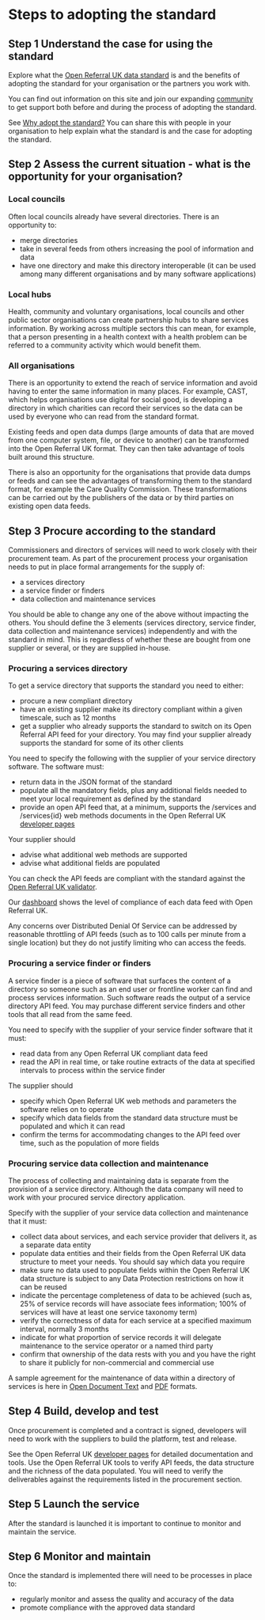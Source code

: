 # Steps to adopting the standard

## Step 1 Understand the case for using the standard

Explore what the [Open Referral UK data standard](/about) is and the benefits of adopting the standard for your organisation or the partners you work with. 

You can find out information on this site and join our expanding [community](/community) to get support both before and during the process of adopting the standard.

See [Why adopt the standard?](/about#why) You can share this with people in your organisation to help explain what the standard is and the case for adopting the standard. 

## Step 2 Assess the current situation - what is the opportunity for your organisation?

### Local councils

Often local councils already have several directories. There is an opportunity to: 
- merge directories
- take in several feeds from others increasing the pool of information and data
- have one directory and make this directory interoperable (it can be used among many different organisations and by many software applications)

### Local hubs

Health, community and voluntary organisations, local councils and other public sector organisations can create partnership hubs to share services information. By working across multiple sectors this can mean, for example, that a person presenting in a health context with a health problem can be referred to a community activity which would benefit them.

### All organisations

There is an opportunity to extend the reach of service information and avoid having to enter the same information in many places. For example, CAST, which helps organisations use digital for social good, is developing a directory in which charities can record their services so the data can be used by everyone who can read from the standard format.

Existing feeds and open data dumps (large amounts of data that are moved from one computer system, file, or device to another) can be transformed into the Open Referral UK format. They can then take advantage of tools built around this structure. 

There is also an opportunity for the organisations that provide data dumps or feeds and can see the advantages of transforming them to the standard format, for example the Care Quality Commission.
These transformations can be carried out by the publishers of the data or by third parties on existing open data feeds.

## Step 3 Procure according to the standard

Commissioners and directors of services will need to work closely with their procurement team. As part of the procurement process your organisation needs to put in place formal arrangements for the supply of: 
- a services directory
- a service finder or finders
- data collection and maintenance services

You should be able to change any one of the above without impacting the others. You should define the 3 elements (services directory, service finder, data collection and maintenance services) independently and with the standard in mind. This is regardless of whether these are bought from one supplier or several, or they are supplied in-house.

### Procuring a services directory

To get a service directory that supports the standard you need to either:
- procure a new compliant directory
- have an existing supplier make its directory compliant within a given timescale, such as 12 months
- get a supplier who already supports the standard to switch on its Open Referral API feed for your directory. You may find your supplier already supports the standard for some of its other clients

You need to specify the following with the supplier of your service directory software. The software must:
- return data in the JSON format of the standard
- populate all the mandatory fields, plus any additional fields needed to meet your local requirement as defined by the standard
- provide an open API feed that, at a minimum, supports the /services and /services{id} web methods documents in the Open Referral UK [developer pages](/developer)

Your supplier should 
- advise what additional web methods are supported
- advise what additional fields are populated

You can check the API feeds are compliant with the standard against the [Open Referral UK validator](/developer/tools/validator). 

Our [dashboard](/developer/tools/dashboard) shows the level of compliance of each data feed with Open Referral UK. 

Any concerns over Distributed Denial Of Service can be addressed by reasonable throttling of API feeds (such as to 100 calls per minute from a single location) but they do not justify limiting who can access the feeds.

### Procuring a service finder or finders

A service finder is a piece of software that surfaces the content of a directory so someone such as an end user or frontline worker can find and process services information. Such software reads the output of a service directory API feed. You may purchase different service finders and other tools that all read from the same feed.

You need to specify with the supplier of your service finder software that it must:
- read data from any Open Referral UK compliant data feed
- read the API in real time, or take routine extracts of the data at specified intervals to process within the service finder

The supplier should
- specify which Open Referral UK web methods and parameters the software relies on to operate
- specify which data fields from the standard data structure must be populated and which it can read
- confirm the terms for accommodating changes to the API feed over time, such as the population of more fields

### Procuring service data collection and maintenance

The process of collecting and maintaining data is separate from the provision of a service directory. Although the data company will need to work with your procured service directory application.

Specify with the supplier of your service data collection and maintenance that it must:
- collect data about services, and each service provider that delivers it, as a separate data entity
- populate data entities and their fields from the Open Referral UK data structure to meet your needs. You should say which data you require
- make sure no data used to populate fields within the Open Referral UK data structure is subject to any Data Protection restrictions on how it can be reused
- indicate the percentage completeness of data to be achieved (such as, 25% of service records will have associate fees information; 100% of services will have at least one service taxonomy term)
- verify the correctness of data for each service at a specified maximum interval, normally 3 months
- indicate for what proportion of service records it will delegate maintenance to the service operator or a named third party
- confirm that ownership of the data rests with you and you have the right to share it publicly for non-commercial and commercial use

A sample agreement for the maintenance of data within a directory of services is here in [Open Document Text](https://github.com/OpenReferralUK/human-services/blob/master/Resources/Sample%20agreement%20for%20maintenance%20of%20a%20directory%20of%20services.odt?raw=true) and [PDF](https://github.com/OpenReferralUK/human-services/raw/master/Resources/Sample%20agreement%20for%20maintenance%20of%20a%20directory%20of%20services.pdf) formats.

## Step 4 Build, develop and test

Once procurement is completed and a contract is signed, developers will need to work with the suppliers to build the platform, test and release.

See the Open Referral UK [developer pages](/developer) for detailed documentation and tools.  Use the Open Referral UK tools to verify API feeds, the data structure and the richness of the data populated. You will need to verify the deliverables against the requirements listed in the procurement section. 

## Step 5 Launch the service

After the standard is launched it is important to continue to monitor and maintain the service. 

## Step 6 Monitor and maintain

Once the standard is implemented there will need to be processes in place to:
- regularly monitor and assess the quality and accuracy of the data
- promote compliance with the approved data standard